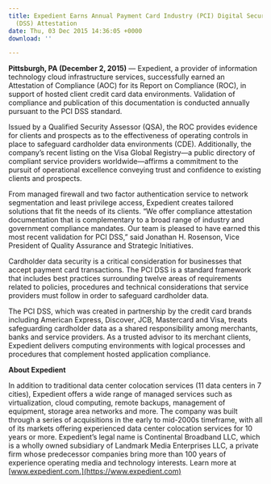 ```yaml
---
title: Expedient Earns Annual Payment Card Industry (PCI) Digital Security Standard
  (DSS) Attestation
date: Thu, 03 Dec 2015 14:36:05 +0000
download: ''

---
```

**Pittsburgh, PA (December 2, 2015)** — Expedient, a provider of information technology cloud infrastructure services, successfully earned an Attestation of Compliance (AOC) for its Report on Compliance (ROC), in support of hosted client credit card data environments. Validation of compliance and publication of this documentation is conducted annually pursuant to the PCI DSS standard. 

Issued by a Qualified Security Assessor (QSA), the ROC provides evidence for clients and prospects as to the effectiveness of operating controls in place to safeguard cardholder data environments (CDE). Additionally, the company’s recent listing on the Visa Global Registry—a public directory of compliant service providers worldwide—affirms a commitment to the pursuit of operational excellence conveying trust and confidence to existing clients and prospects. 

From managed firewall and two factor authentication service to network segmentation and least privilege access, Expedient creates tailored solutions that fit the needs of its clients. “We offer compliance attestation documentation that is complementary to a broad range of industry and government compliance mandates. Our team is pleased to have earned this most recent validation for PCI DSS,” said Jonathan H. Rosenson, Vice President of Quality Assurance and Strategic Initiatives. 

Cardholder data security is a critical consideration for businesses that accept payment card transactions. The PCI DSS is a standard framework that includes best practices surrounding twelve areas of requirements related to policies, procedures and technical considerations that service providers must follow in order to safeguard cardholder data. 

The PCI DSS, which was created in partnership by the credit card brands including American Express, Discover, JCB, Mastercard and Visa, treats safeguarding cardholder data as a shared responsibility among merchants, banks and service providers. As a trusted advisor to its merchant clients, Expedient delivers computing environments with logical processes and procedures that complement hosted application compliance.

**About Expedient**

In addition to traditional data center colocation services (11 data centers in 7 cities), Expedient offers a wide range of managed services such as virtualization, cloud computing, remote backups, management of equipment, storage area networks and more. The company was built through a series of acquisitions in the early to mid-2000s timeframe, with all of its markets offering experienced data center colocation services for 10 years or more. Expedient’s legal name is Continental Broadband LLC, which is a wholly owned subsidiary of Landmark Media Enterprises LLC, a private firm whose predecessor companies bring more than 100 years of experience operating media and technology interests. Learn more at [www.expedient.com.](https://www.expedient.com)